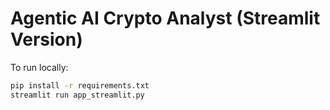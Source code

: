 # Agentic AI Crypto Analyst (Streamlit Version)

To run locally:

```bash
pip install -r requirements.txt
streamlit run app_streamlit.py
```
